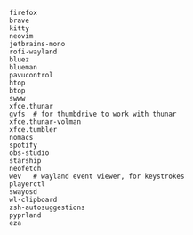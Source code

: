 
      firefox
      brave
      kitty
      neovim
      jetbrains-mono
      rofi-wayland
      bluez
      blueman
      pavucontrol
      htop
      btop
      swww
      xfce.thunar
      gvfs  # for thumbdrive to work with thunar
      xfce.thunar-volman
      xfce.tumbler
      nomacs
      spotify
      obs-studio
      starship
      neofetch
      wev	# wayland event viewer, for keystrokes
      playerctl
      swayosd
      wl-clipboard
      zsh-autosuggestions
      pyprland
      eza
